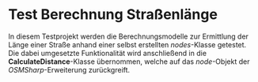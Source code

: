 # Test Berechnung Straßenlänge

In diesem Testprojekt werden die Berechnungsmodelle zur Ermittlung der Länge einer Straße anhand einer selbst erstellten _nodes_-Klasse getestet. Die dabei umgesetzte Funktionalität wird anschließend in die **CalculateDistance**-Klasse übernommen, welche auf das _node_-Objekt der _OSMSharp_-Erweiterung zurückgreift.